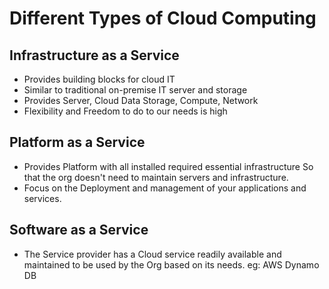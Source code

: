 # Different Types of Cloud Computing

## Infrastructure as a Service
  - Provides building blocks for cloud IT
  - Similar to traditional on-premise IT server and storage
  - Provides Server, Cloud Data Storage, Compute, Network
  - Flexibility and Freedom to do to our needs is high
## Platform as a Service
  - Provides Platform with all installed required essential infrastructure So that the org doesn't need to maintain servers and infrastructure.
  - Focus on the Deployment and management of your applications and services.
## Software as a Service
  - The Service provider has a Cloud service readily available and maintained to be used by the Org based on its needs. eg: AWS Dynamo DB

